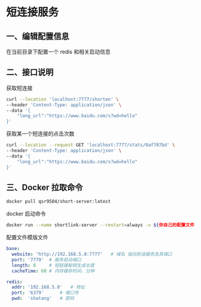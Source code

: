 # 短连接服务
## 一、编辑配置信息
在当前目录下配置一个 redis 和相关启动信息

## 二、接口说明
获取短连接
```bash
curl --location 'localhost:7777/shorten' \
--header 'Content-Type: application/json' \
--data '{
    "long_url":"https://www.baidu.com/s?wd=hello"
}'
```

获取某一个短连接的点击次数
```bash
curl --location --request GET 'localhost:7777/stats/0af707bd' \
--header 'Content-Type: application/json' \
--data '{
    "long_url":"https://www.baidu.com/s?wd=hello"
}'
```

## 三、Docker 拉取命令
```bash
docker pull qsr9504/short-server:latest
```

docker 启动命令
```bash
docker run --name shortlink-server --restart=always -v ${你自己的配置文件路径}/config.yaml:/app/config.yaml -p 7777:7777 qsr9504/short-server:latest
```

配置文件模版文件
```yaml
base:
  website: 'http://192.168.5.8:7777'   # 域名 指向到该服务及其端口
  port: '7779'  # 服务启动端口
  length: 8     # 短链接秘钥生成长度
  cacheTime: 60 # 内存缓存时间，分钟

redis:
  addr: '192.168.5.8'   # 地址
  port: '6379'      # 端口号
  pwd:  'shatang'   # 密码
```
